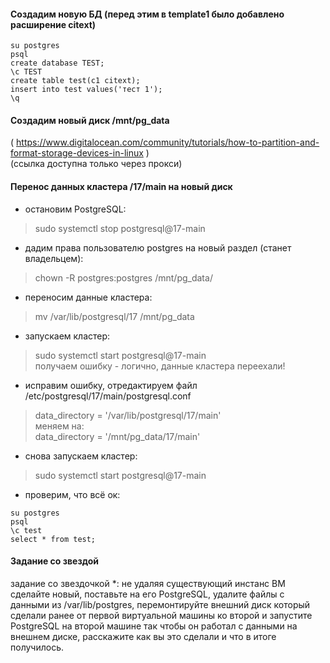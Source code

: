 #### Создадим новую БД (перед этим в template1 было добавлено расширение citext)
```
su postgres
psql
create database TEST;
\c TEST
create table test(c1 citext);
insert into test values('тест 1');
\q
```

#### Создадим новый диск /mnt/pg_data
( https://www.digitalocean.com/community/tutorials/how-to-partition-and-format-storage-devices-in-linux ) \
(ссылка доступна только через прокси)
#### Перенос данных кластера /17/main на новый диск
- остановим PostgreSQL:
> sudo systemctl stop postgresql@17-main
- дадим права пользователю postgres на новый раздел (станет владельцем):
> chown -R postgres:postgres /mnt/pg_data/
- переносим данные кластера:
> mv /var/lib/postgresql/17 /mnt/pg_data
- запускаем кластер:
> sudo systemctl start postgresql@17-main \
получаем ошибку - логично, данные кластера переехали!
- исправим ошибку, отредактируем файл /etc/postgresql/17/main/postgresql.conf
> data_directory = '/var/lib/postgresql/17/main' \
меняем на: \
> data_directory = '/mnt/pg_data/17/main'
- снова запускаем кластер:
> sudo systemctl start postgresql@17-main
- проверим, что всё ок:
```
su postgres
psql
\c test
select * from test;
```

#### Задание со звездой


задание со звездочкой *: не удаляя существующий инстанс ВМ сделайте новый, поставьте на его PostgreSQL, удалите файлы с данными из /var/lib/postgres, перемонтируйте внешний диск который сделали ранее от первой виртуальной машины ко второй и запустите PostgreSQL на второй машине так чтобы он работал с данными на внешнем диске, расскажите как вы это сделали и что в итоге получилось.
